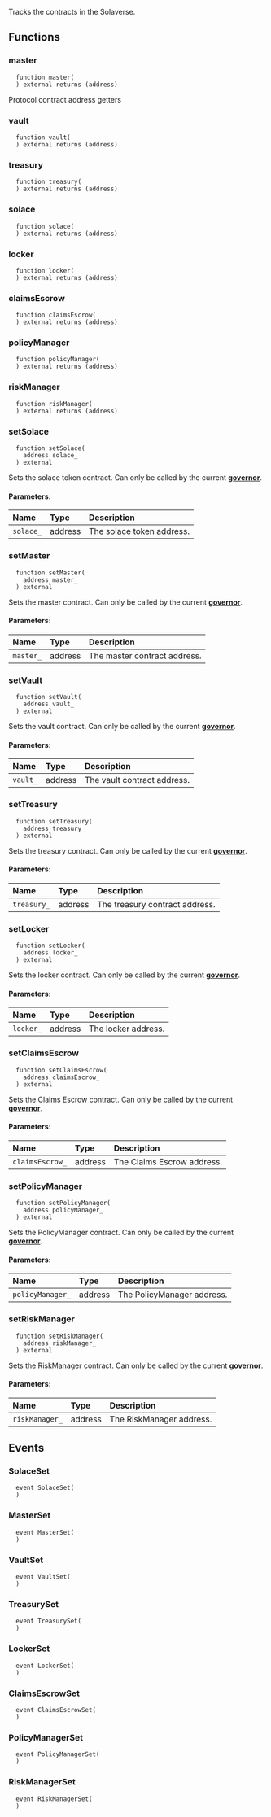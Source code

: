 Tracks the contracts in the Solaverse.


## Functions
### master
```solidity
  function master(
  ) external returns (address)
```
Protocol contract address getters



### vault
```solidity
  function vault(
  ) external returns (address)
```




### treasury
```solidity
  function treasury(
  ) external returns (address)
```




### solace
```solidity
  function solace(
  ) external returns (address)
```




### locker
```solidity
  function locker(
  ) external returns (address)
```




### claimsEscrow
```solidity
  function claimsEscrow(
  ) external returns (address)
```




### policyManager
```solidity
  function policyManager(
  ) external returns (address)
```




### riskManager
```solidity
  function riskManager(
  ) external returns (address)
```




### setSolace
```solidity
  function setSolace(
    address solace_
  ) external
```
Sets the solace token contract.
Can only be called by the current [**governor**](/docs/user-docs/Governance).


#### Parameters:
| Name | Type | Description                                                          |
| :--- | :--- | :------------------------------------------------------------------- |
|`solace_` | address | The solace token address.

### setMaster
```solidity
  function setMaster(
    address master_
  ) external
```
Sets the master contract.
Can only be called by the current [**governor**](/docs/user-docs/Governance).


#### Parameters:
| Name | Type | Description                                                          |
| :--- | :--- | :------------------------------------------------------------------- |
|`master_` | address | The master contract address.

### setVault
```solidity
  function setVault(
    address vault_
  ) external
```
Sets the vault contract.
Can only be called by the current [**governor**](/docs/user-docs/Governance).


#### Parameters:
| Name | Type | Description                                                          |
| :--- | :--- | :------------------------------------------------------------------- |
|`vault_` | address | The vault contract address.

### setTreasury
```solidity
  function setTreasury(
    address treasury_
  ) external
```
Sets the treasury contract.
Can only be called by the current [**governor**](/docs/user-docs/Governance).


#### Parameters:
| Name | Type | Description                                                          |
| :--- | :--- | :------------------------------------------------------------------- |
|`treasury_` | address | The treasury contract address.

### setLocker
```solidity
  function setLocker(
    address locker_
  ) external
```
Sets the locker contract.
Can only be called by the current [**governor**](/docs/user-docs/Governance).


#### Parameters:
| Name | Type | Description                                                          |
| :--- | :--- | :------------------------------------------------------------------- |
|`locker_` | address | The locker address.

### setClaimsEscrow
```solidity
  function setClaimsEscrow(
    address claimsEscrow_
  ) external
```
Sets the Claims Escrow contract.
Can only be called by the current [**governor**](/docs/user-docs/Governance).


#### Parameters:
| Name | Type | Description                                                          |
| :--- | :--- | :------------------------------------------------------------------- |
|`claimsEscrow_` | address | The Claims Escrow address.

### setPolicyManager
```solidity
  function setPolicyManager(
    address policyManager_
  ) external
```
Sets the PolicyManager contract.
Can only be called by the current [**governor**](/docs/user-docs/Governance).


#### Parameters:
| Name | Type | Description                                                          |
| :--- | :--- | :------------------------------------------------------------------- |
|`policyManager_` | address | The PolicyManager address.

### setRiskManager
```solidity
  function setRiskManager(
    address riskManager_
  ) external
```
Sets the RiskManager contract.
Can only be called by the current [**governor**](/docs/user-docs/Governance).


#### Parameters:
| Name | Type | Description                                                          |
| :--- | :--- | :------------------------------------------------------------------- |
|`riskManager_` | address | The RiskManager address.

## Events
### SolaceSet
```solidity
  event SolaceSet(
  )
```



### MasterSet
```solidity
  event MasterSet(
  )
```



### VaultSet
```solidity
  event VaultSet(
  )
```



### TreasurySet
```solidity
  event TreasurySet(
  )
```



### LockerSet
```solidity
  event LockerSet(
  )
```



### ClaimsEscrowSet
```solidity
  event ClaimsEscrowSet(
  )
```



### PolicyManagerSet
```solidity
  event PolicyManagerSet(
  )
```



### RiskManagerSet
```solidity
  event RiskManagerSet(
  )
```




